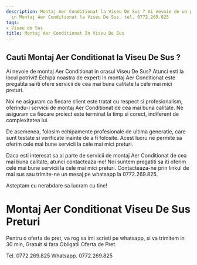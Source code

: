 ```yaml
---
description: Montaj Aer Conditionat la Viseu De Sus ? Ai nevoie de un profesionist
  in Montaj Aer Conditionat la Viseu De Sus. tel. 0772.269.825
tags:
- Viseu de Sus
title: Montaj Aer Conditionat In Viseu De Sus
---
```



## Cauti Montaj Aer Conditionat la Viseu De Sus ?

Ai nevoie de montaj Aer Conditionat in orasul Viseu De Sus? Atunci esti la locul potrivit! Echipa noastra de experti in montaj Aer Conditionat este pregatita sa iti ofere servicii de cea mai buna calitate la cele mai mici preturi. 

Noi ne asiguram ca fiecare client este tratat cu respect si profesionalism, oferindu-i servicii de montaj Aer Conditionat de cea mai buna calitate. Ne asiguram ca fiecare proiect este terminat la timp si corect, indiferent de complexitatea lui.

De asemenea, folosim echipamente profesionale de ultima generatie, care sunt testate si verificate inainte de a fi folosite. Acest lucru ne permite sa oferim cele mai bune servicii la cele mai mici preturi.

Daca esti interesat sa ai parte de servicii de montaj Aer Conditionat de cea mai buna calitate, atunci contacteaza-ne! Noi suntem pregatiti sa iti oferim cele mai bune servicii la cele mai mici preturi. Contacteaza-ne prin linkul de mai sus sau trimite-ne un mesaj pe whatsapp la 0772.269.825. 

Asteptam cu nerabdare sa lucram cu tine!

# Montaj Aer Conditionat Viseu De Sus Preturi
Pentru o oferta de pret, va rog sa imi scrieti pe whatsapp, si va trimitem in 30 min, Gratuit si fara Obligatii Oferta de Pret.

Tel. 0772.269.825
Whatsapp. 0772.269.825